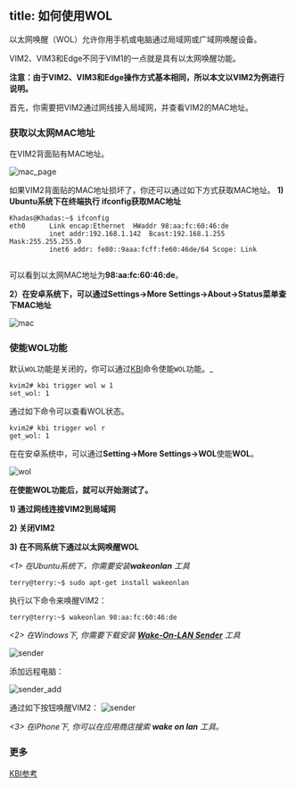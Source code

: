 title: 如何使用WOL
---

以太网唤醒（WOL）允许你用手机或电脑通过局域网或广域网唤醒设备。

VIM2、VIM3和Edge不同于VIM1的一点就是具有以太网唤醒功能。

**注意：由于VIM2、VIM3和Edge操作方式基本相同，所以本文以VIM2为例进行说明。**

首先，你需要把VIM2通过网线接入局域网，并查看VIM2的MAC地址。

### 获取以太网MAC地址
在VIM2背面贴有MAC地址。

![mac_page](/images/vim2/vim2_mac.jpg)


如果VIM2背面贴的MAC地址损坏了，你还可以通过如下方式获取MAC地址。
**1) Ubuntu系统下在终端执行 **ifconfig**获取MAC地址**
```
Khadas@Khadas:~$ ifconfig
eth0      Link encap:Ethernet  HWaddr 98:aa:fc:60:46:de
          inet addr:192.168.1.142  Bcast:192.168.1.255  Mask:255.255.255.0 
          inet6 addr: fe80::9aaa:fcff:fe60:46de/64 Scope: Link


```
可以看到以太网MAC地址为**98:aa:fc:60:46:de**。

**2）在安卓系统下，可以通过Settings->More Settings->About->Status菜单查下MAC地址**

![mac](/images/vim2/vim2_android_mac.png)



### 使能WOL功能

默认`WOL`功能是关闭的，你可以通过[KBI](/vim2/KbiGuidance.html)命令使能`WOL`功能。_
```
kvim2# kbi trigger wol w 1
set_wol: 1
```
通过如下命令可以查看WOL状态。
```
kvim2# kbi trigger wol r
get_wol: 1
```

在在安卓系统中，可以通过**Setting->More Settings->WOL**使能**WOL**。

![wol](/images/vim2/vim2_android_wol.png)

**在使能WOL功能后，就可以开始测试了。**

**1) 通过网线连接VIM2到局域网**

**2) 关闭VIM2**

**3) 在不同系统下通过以太网唤醒WOL**

*<1> 在Ubuntu系统下，你需要安装**wakeonlan** 工具*
```
terry@terry:~$ sudo apt-get install wakeonlan
```
执行以下命令来唤醒VIM2：
```
terry@terry:~$ wakeonlan 98:aa:fc:60:46:de
```

*<2> 在Windows下, 你需要下载安装 **[Wake-On-LAN Sender](http://www.yarovy.com/wol/)** 工具*

![sender](/images/vim2/wol_sender_main.png)

添加远程电脑：

![sender_add](/images/vim2/wol_sender_add_remote.png)

通过如下按钮唤醒VIM2：
![sender](/images/vim2/wol_sender_send.png)

*<3> 在iPhone下, 你可以在应用商店搜索 **wake on lan** 工具。*

### 更多
[KBI参考](/zh-cn/vim2/KbiGuidance.html)
